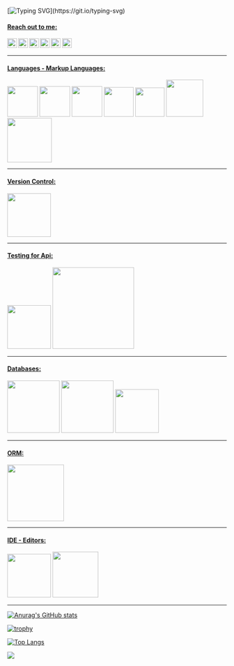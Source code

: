
[![Typing SVG](https://readme-typing-svg.herokuapp.com?color=%2336BCF7&lines=Hello!;+Welcome...;)](https://git.io/typing-svg)

#### <u>Reach out to me:</u> ####

[<img width="22" align="left" src="https://unpkg.com/simple-icons@v5/icons/github.svg"/>][Github]
[<img width="22" align="left" src="https://unpkg.com/simple-icons@v5/icons/linkedin.svg"/>][Linkedin]
[<img width="22" align="left" src="https://unpkg.com/simple-icons@v5/icons/medium.svg"/>][Medium]
[<img width="22" align="left" src="https://unpkg.com/simple-icons@v5/icons/stackoverflow.svg"/>][Stackoverflow]
[<img width="22" src="https://unpkg.com/simple-icons@v5/icons/hackerrank.svg" />][HackerRank]
[<img width="22" src="https://unpkg.com/simple-icons@v5/icons/codewars.svg" />][CodeWars]

<hr>


#### <u>Languages - Markup Languages:</u> ####
<span><img src="https://cdn.blob.lionpham.com/uploads/2016/08/c-Sharp.png" width="70">
<img src="https://upload.wikimedia.org/wikipedia/commons/thumb/4/4c/Typescript_logo_2020.svg/512px-Typescript_logo_2020.svg.png" width="70"></span>
<img src="https://pbs.twimg.com/profile_images/1278344911847223297/k1ginRMI.jpg" width="70">
<img src="https://cdn4.iconfinder.com/data/icons/social-media-logos-6/512/96-html5-256.png" width="68">
<img src="https://cdn1.iconfinder.com/data/icons/logotypes/32/badge-css-3-256.png" width="67">
<img src="https://www.bycmedia.com/blog/images/upload/3739152102020.png" width="85"></span>
<img src="https://www.rswebsols.com/wp-content/uploads/2020/03/jquery.jpg" width="102">



<hr>

#### <u>Version Control:</u> ####
<img src="https://encrypted-tbn0.gstatic.com/images?q=tbn:ANd9GcTG6PGHGgv_2kMZGSCeG__xAlGvphSeMN0_Zc5Wn-lEvguC8ognZL_Wbc9lsA8bQm8hRtk&usqp=CAU" width="100">

<hr>

#### <u>Testing for Api:</u> ####
<span><img src="https://www.luisllamas.es/wp-content/uploads/2017/10/postman-logo.png" width="100">
<img src="https://koraypeker.com/wp-content/uploads/2019/02/swagger_logo.png" width="187"></span>


<hr>


#### <u>Databases:</u> ####
<span><img src="https://dataera.com.tr/wp-content/uploads/2018/07/mssql-logo-1-820x450.jpg" width="120">
<img src="https://webapp.io/blog/content/images/2019/11/postgres.png" width="120">
<img src="https://i.ibb.co/bzZKwJ8/sqlite.png" width="100"></span>




<hr>

#### <u>ORM:</u> ####
<span><img src="https://miro.medium.com/max/591/1*19hDux91qpoShfe7tXE5xg.png" width="130"></span>



<hr>

#### <u>IDE - Editors:</u> ####
<span><img src="https://www.wizcase.com/wp-content/uploads/2021/05/visual-studio-logo.jpeg" width="100">
<img src="https://miro.medium.com/max/720/0*JQ3INI7sdhkF1T3R.png" width="105"></span>

<hr>

[![Anurag's GitHub stats](https://github-readme-stats.vercel.app/api?username=oznakdn)](https://github.com/anuraghazra/github-readme-stats)

[![trophy](https://github-profile-trophy.vercel.app/?username=oznakdn)](https://github.com/ryo-ma/github-profile-trophy)


[![Top Langs](https://github-readme-stats.vercel.app/api/top-langs/?username=oznakdn&layout=compact)](https://github.com/anuraghazra/github-readme-stats)

![](https://komarev.com/ghpvc/?username=oznakdn&color=green)






[Github]:https://github.com/oznakdn
[Linkedin]:https://www.linkedin.com/in/ozan-l%C3%BCtf%C3%BC-akaydin/
[Medium]:https://medium.com/@ozanakaydin
[Stackoverflow]:https://stackoverflow.com/users/15339231/ozanakdn
[HackerRank]:https://www.hackerrank.com/ozanakaydin
[CodeWars]:https://coderbyte.com/profile/oznakdn



